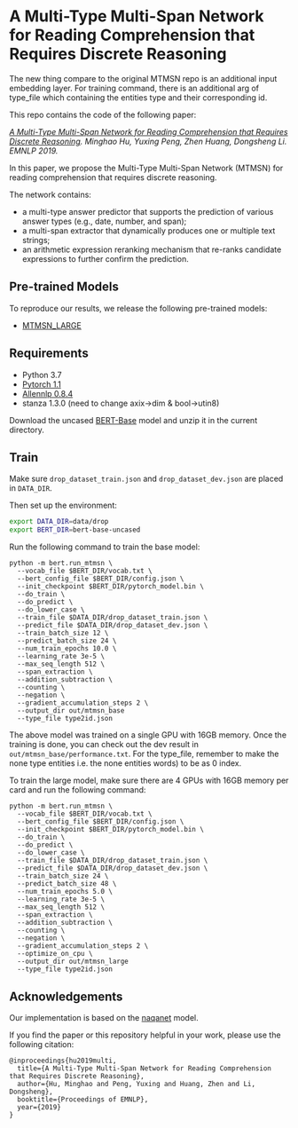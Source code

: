# A Multi-Type Multi-Span Network for Reading Comprehension that Requires Discrete Reasoning

The new thing compare to the original MTMSN repo is an additional input embedding layer. For training command, there is an additional arg of type_file which containing the entities type and their corresponding id.

This repo contains the code of the following paper:

<i> [A Multi-Type Multi-Span Network for Reading Comprehension that Requires Discrete Reasoning](https://arxiv.org/abs/1908.05514). Minghao Hu, Yuxing Peng, Zhen Huang, Dongsheng Li. EMNLP 2019.</i>

In this paper, we propose the Multi-Type Multi-Span Network (MTMSN) for reading comprehension that requires discrete reasoning.

The network contains: 
- a multi-type answer predictor that supports the prediction of various answer types (e.g., date, number, and span); 
- a multi-span extractor that dynamically produces one or multiple text strings; 
- an arithmetic expression reranking mechanism that re-ranks candidate expressions to further confirm the prediction.  


## Pre-trained Models
To reproduce our results, we release the following pre-trained models:
- [MTMSN_LARGE](https://drive.google.com/open?id=1cqvaBJIG9iPIOxp5VzzUTzGknaj9Vmbo)

## Requirements
- Python 3.7
- [Pytorch 1.1](https://pytorch.org/)
- [Allennlp 0.8.4](https://allennlp.org/)
- stanza 1.3.0 (need to change axix->dim & bool->utin8)

Download the uncased [BERT-Base](https://drive.google.com/file/d/13I0Gj7v8lYhW5Hwmp5kxm3CTlzWZuok2/view?usp=sharing) model and unzip it in the current directory. 

## Train
Make sure `drop_dataset_train.json` and `drop_dataset_dev.json` are placed in `DATA_DIR`.

Then set up the environment:
```bash
export DATA_DIR=data/drop
export BERT_DIR=bert-base-uncased
```

Run the following command to train the base model:
```shell
python -m bert.run_mtmsn \
  --vocab_file $BERT_DIR/vocab.txt \
  --bert_config_file $BERT_DIR/config.json \
  --init_checkpoint $BERT_DIR/pytorch_model.bin \
  --do_train \
  --do_predict \
  --do_lower_case \
  --train_file $DATA_DIR/drop_dataset_train.json \
  --predict_file $DATA_DIR/drop_dataset_dev.json \
  --train_batch_size 12 \
  --predict_batch_size 24 \
  --num_train_epochs 10.0 \
  --learning_rate 3e-5 \
  --max_seq_length 512 \
  --span_extraction \
  --addition_subtraction \
  --counting \
  --negation \
  --gradient_accumulation_steps 2 \
  --output_dir out/mtmsn_base
  --type_file type2id.json
```
The above model was trained on a single GPU with 16GB memory. Once the training is done, you can check out the dev result in `out/mtmsn_base/performance.txt`. For the type_file, remember to make the none type entities i.e. the none entities words) to be as 0 index.

To train the large model, make sure there are 4 GPUs with 16GB memory per card and run the following command:
```shell
python -m bert.run_mtmsn \
  --vocab_file $BERT_DIR/vocab.txt \
  --bert_config_file $BERT_DIR/config.json \
  --init_checkpoint $BERT_DIR/pytorch_model.bin \
  --do_train \
  --do_predict \
  --do_lower_case \
  --train_file $DATA_DIR/drop_dataset_train.json \
  --predict_file $DATA_DIR/drop_dataset_dev.json \
  --train_batch_size 24 \
  --predict_batch_size 48 \
  --num_train_epochs 5.0 \
  --learning_rate 3e-5 \
  --max_seq_length 512 \
  --span_extraction \
  --addition_subtraction \
  --counting \
  --negation \
  --gradient_accumulation_steps 2 \
  --optimize_on_cpu \
  --output_dir out/mtmsn_large
  --type_file type2id.json
```

## Acknowledgements
Our implementation is based on the [naqanet](https://github.com/allenai/allennlp/blob/master/allennlp/models/reading_comprehension/naqanet.py) model.

If you find the paper or this repository helpful in your work, please use the following citation:
```
@inproceedings{hu2019multi,
  title={A Multi-Type Multi-Span Network for Reading Comprehension that Requires Discrete Reasoning},
  author={Hu, Minghao and Peng, Yuxing and Huang, Zhen and Li, Dongsheng},
  booktitle={Proceedings of EMNLP},
  year={2019}
}
```
